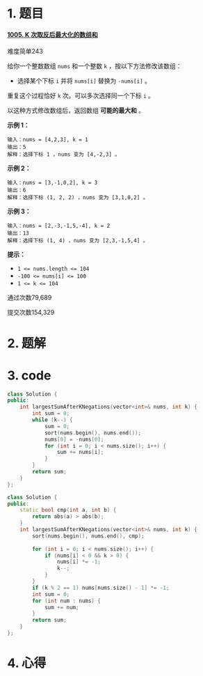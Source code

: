 # 1. 题目

#### [1005. K 次取反后最大化的数组和](https://leetcode-cn.com/problems/maximize-sum-of-array-after-k-negations/)

难度简单243

给你一个整数数组 `nums` 和一个整数 `k` ，按以下方法修改该数组：

- 选择某个下标 `i` 并将 `nums[i]` 替换为 `-nums[i]` 。

重复这个过程恰好 `k` 次。可以多次选择同一个下标 `i` 。

以这种方式修改数组后，返回数组 **可能的最大和** 。

 

**示例 1：**

```
输入：nums = [4,2,3], k = 1
输出：5
解释：选择下标 1 ，nums 变为 [4,-2,3] 。
```

**示例 2：**

```
输入：nums = [3,-1,0,2], k = 3
输出：6
解释：选择下标 (1, 2, 2) ，nums 变为 [3,1,0,2] 。
```

**示例 3：**

```
输入：nums = [2,-3,-1,5,-4], k = 2
输出：13
解释：选择下标 (1, 4) ，nums 变为 [2,3,-1,5,4] 。
```

 

**提示：**

- `1 <= nums.length <= 104`
- `-100 <= nums[i] <= 100`
- `1 <= k <= 104`

通过次数79,689

提交次数154,329

# 2. 题解
# 3. code
```c++
class Solution {
public:
    int largestSumAfterKNegations(vector<int>& nums, int k) {
        int sum = 0;
        while (k--) {
            sum = 0;
            sort(nums.begin(), nums.end());
            nums[0] = -nums[0];
            for (int i = 0; i < nums.size(); i++) {
                sum += nums[i];
            }
        }
        return sum;
    }
};

```
```c++
class Solution {
public:
    static bool cmp(int a, int b) {
        return abs(a) > abs(b);
    }
    int largestSumAfterKNegations(vector<int>& nums, int k) {
        sort(nums.begin(), nums.end(), cmp);
        
        for (int i = 0; i < nums.size(); i++) {
            if (nums[i] < 0 && k > 0) {
                nums[i] *= -1;
                k--;
            }
        }
        if (k % 2 == 1) nums[nums.size() - 1] *= -1;
        int sum = 0;
        for (int num : nums) {
            sum += num;
        }
        return sum;
    }
};
```



# 4. 心得
